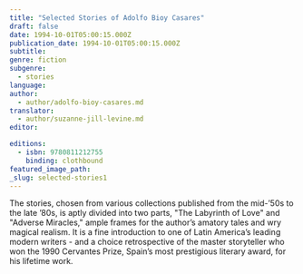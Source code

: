 ```yaml
---
title: "Selected Stories of Adolfo Bioy Casares"
draft: false
date: 1994-10-01T05:00:15.000Z
publication_date: 1994-10-01T05:00:15.000Z
subtitle:
genre: fiction
subgenre:
  - stories
language:
author:
  - author/adolfo-bioy-casares.md
translator:
  - author/suzanne-jill-levine.md
editor:

editions:
  - isbn: 9780811212755
    binding: clothbound
featured_image_path:
_slug: selected-stories1
---
```


The stories, chosen from various collections published from the mid-’50s to the late ’80s, is aptly divided into two parts, "The Labyrinth of Love" and "Adverse Miracles," ample frames for the author’s amatory tales and wry magical realism. It is a fine introduction to one of Latin America’s leading modern writers - and a choice retrospective of the master storyteller who won the 1990 Cervantes Prize, Spain’s most prestigious literary award, for his lifetime work.

